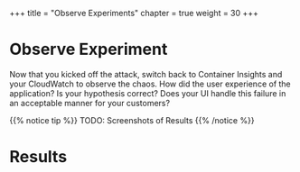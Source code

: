 +++
title = "Observe Experiments"
chapter = true
weight = 30
+++

# Observe Experiment
Now that you kicked off the attack, switch back to Container Insights and your CloudWatch to observe the chaos. How did the user experience of the application? Is your hypothesis correct? Does your UI handle this failure in an acceptable manner for your customers?

{{% notice tip %}}
TODO: Screenshots of Results 
{{% /notice %}}
# Results 